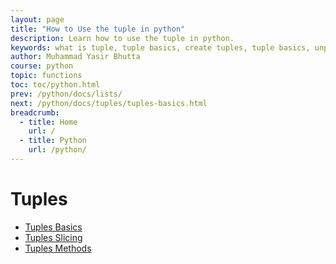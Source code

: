 ```yaml
---
layout: page
title: "How to Use the tuple in python"
description: Learn how to use the tuple in python.
keywords: what is tuple, tuple basics, create tuples, tuple basics, unpacking of tuples, packing of tuples
author: Muhammad Yasir Bhutta
course: python
topic: functions
toc: toc/python.html
prev: /python/docs/lists/
next: /python/docs/tuples/tuples-basics.html
breadcrumb:
  - title: Home
    url: /
  - title: Python
    url: /python/
---
```


# Tuples

- [Tuples Basics](tuples-basics.md)
- [Tuples Slicing](tuples-slicing.md)
- [Tuples Methods](tuples-methods.md)